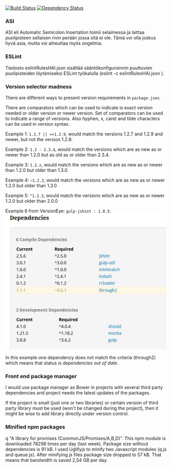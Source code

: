 [![Build Status](https://travis-ci.org/HeikkiAlanen/hello-node-js.svg)](https://travis-ci.org/HeikkiAlanen/hello-node-js)
[![Dependency Status](https://www.versioneye.com/user/projects/54466f6a44a5255e090001ad/badge.svg?style=flat)](https://www.versioneye.com/user/projects/54466f6a44a5255e090001ad)

### ASI
ASI eli Automatic Semicolon Insertation toimii selaimessa ja laittaa puolipisteen sellaisen rivin perään jossa sitä ei ole. Tämä voi olla joskus hyvä asia, mutta voi aiheuttaa myös ongelmia.

### ESLint
Tiedosto eslintRulesHAl.json sisältää sääntökonfiguroinnin puuttuvien puolipisteiden löytämiseksi ESLint työkalulla (eslint -c eslintRulesHAl.json <file>).

### Version selector madness
There are different ways to present version requirements in `package.json`.

There are comparators which can be used to indicate is exact version needed or older version or newer version. Set of comparators can be used to indicate a range of versions. Also hyphen, x, caret and tilde characters can be used in version syntax.

Example 1: `1.2.7 || =>1.2.9`, would match the versions 1.2.7 and 1.2.9 and newer, but not the version 1.2.8.

Example 2: `1.2 - 2.3.4`, would match the versions which are as new as or newer than 1.2.0 but as old as or older than 2.3.4.

Example 3: `1.2.x`, would match the versions which are as new as or newer than 1.2.0 but older than 1.3.0.

Example 4: `~1.2.3`, would match the versions which are as new as or newer 1.2.0 but older than 1.3.0

Example 5: `^1.2.3`, would match the versions which are as new as or newer 1.2.0 but older than 2.0.0

Example 6 from VersionEye: `gulp-jshint : 1.8.5`: 
![gulp-jshint v1.8.5](https://github.com/HeikkiAlanen/hello-node-js/blob/master/gulp-jshint-1.8.5.JPG "gulp-jshint v1.8.5")

In this example one dependency does not match the criteria (through2) which means that status is *dependencies out of date*.

### Front end package manager
I would use package manager as Bower in projects with several third party dependencies and project needs the latest updates of the packages.

If the project is small (just one or two libraries) or certain version of third party library must be used (won't be changed during the project), then it might be wise to add library directly under version control. 

### Minified npm packages
q "A library for promises (CommonJS/Promises/A,B,D)". This npm module is downloaded 78298 times per day (last week). Package size without dependencies is 91 kB. I used Uglifyjs to minify two Javascript modules (q.js and queue.js). After minifying js files package size dropped to 57 kB. That means that bandwidth is saved 2,54 GB per day.